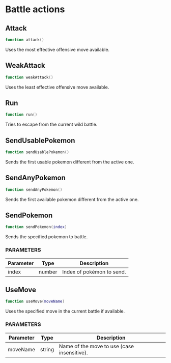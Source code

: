 # Battle actions

## Attack

```lua
function attack()
```

Uses the most effective offensive move available.

## WeakAttack

```lua
function weakAttack()
```

Uses the least effective offensive move available.

## Run

```lua
function run()
```

Tries to escape from the current wild battle.

## SendUsablePokemon

```lua
function sendUsablePokemon()
```

Sends the first usable pokemon different from the active one.

## SendAnyPokemon

```lua
function sendAnyPokemon()
```

Sends the first available pokemon different from the active one.

## SendPokemon

```lua
function sendPokemon(index)
```

Sends the specified pokemon to battle.

### PARAMETERS

Parameter | Type   | Description
--------- | ------ | -----------
index     | number | Index of pokémon to send.

## UseMove

```lua
function useMove(moveName)
```

Uses the specified move in the current battle if available.

### PARAMETERS

Parameter   | Type   | Description
----------- | ------ | -----------
moveName    | string | Name of the move to use (case insensitive).
